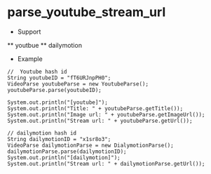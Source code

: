 parse_youtube_stream_url
========================

* Support

** youtbue
** dailymotion

* Example
```
//  Youtube hash id
String youtubeID = "fT6URJnpPH0";
VideoParse youtubeParse = new YoutubeParse();
youtubeParse.parse(youtubeID);

System.out.println("[youtube]");
System.out.println("Title: " + youtubeParse.getTitle());
System.out.println("Image url: " + youtubeParse.getImageUrl());
System.out.println("Stream url: " + youtubeParse.getUrl());

// dailymotion hash id
String dailymotionID = "x1sr8o3";
VideoParse dailymotionParse = new DialymotionParse();
dailymotionParse.parse(dailymotionID);
System.out.println("[dailymotion]");
System.out.println("Stream url: " + dailymotionParse.getUrl());
```
